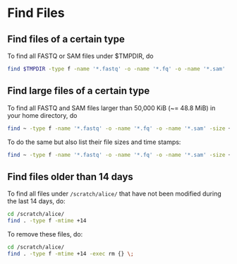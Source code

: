 # Find Files

## Find files of a certain type

To find all FASTQ or SAM files under $TMPDIR, do
```sh
find $TMPDIR -type f -name '*.fastq' -o -name '*.fq' -o -name '*.sam'
```

## Find large files of a certain type

To find all FASTQ and SAM files larger than 50,000 KiB (~= 48.8 MiB) in your home directory, do
```sh
find ~ -type f -name '*.fastq' -o -name '*.fq' -o -name '*.sam' -size +50000k
```

To do the same but also list their file sizes and time stamps:
```sh
find ~ -type f -name '*.fastq' -o -name '*.fq' -o -name '*.sam' -size +50000k -exec ls -lh {} \; | awk '{ print $9 ": " $5 " (" $6 " " $7 " " $8 ")" }'
```

## Find files older than 14 days

To find all files under `/scratch/alice/` that have not been modified during the last 14 days, do:
```sh
cd /scratch/alice/
find . -type f -mtime +14
```

To remove these files, do:
```sh
cd /scratch/alice/
find . -type f -mtime +14 -exec rm {} \;
```
